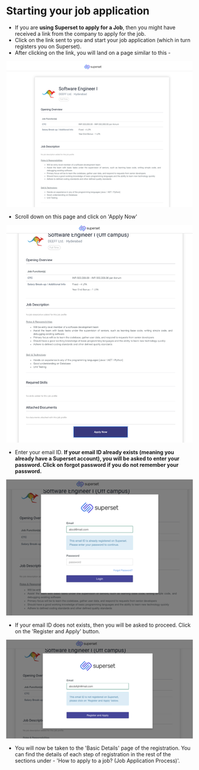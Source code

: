 # Starting your job application

* If you are **using Superset to apply for a Job**, then you might have received a link from the company to apply for the job.&#x20;
* Click on the link sent to you and start your job application (which in turn registers you on Superset).
* After clicking on the link, you will land on a page similar to this -

![](<../../.gitbook/assets/image (196).png>)

* Scroll down on this page and click on 'Apply Now'

![](<../../.gitbook/assets/image (206).png>)

* Enter your email ID. **If your email ID already exists (meaning you already have a Superset account), you will be asked to enter your password. Click on forgot password if you do not remember your password.**&#x20;

![](<../../.gitbook/assets/image (193).png>)

* If your email ID does not exists, then you will be asked to proceed. Click on the 'Register and Apply' button.

![](<../../.gitbook/assets/image (161).png>)

* You will now be taken to the 'Basic Details' page of the registration. You can find the details of each step of registration in the rest of the sections under - 'How to apply to a job? (Job Application Process)'.

